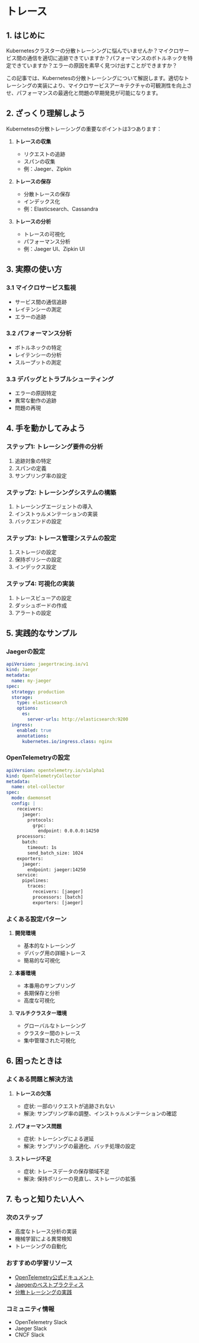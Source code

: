 # トレース

## 1. はじめに

Kubernetesクラスターの分散トレーシングに悩んでいませんか？マイクロサービス間の通信を適切に追跡できていますか？パフォーマンスのボトルネックを特定できていますか？エラーの原因を素早く見つけ出すことができますか？

この記事では、Kubernetesの分散トレーシングについて解説します。適切なトレーシングの実装により、マイクロサービスアーキテクチャの可観測性を向上させ、パフォーマンスの最適化と問題の早期発見が可能になります。

## 2. ざっくり理解しよう

Kubernetesの分散トレーシングの重要なポイントは3つあります：

1. **トレースの収集**
   - リクエストの追跡
   - スパンの収集
   - 例：Jaeger、Zipkin

2. **トレースの保存**
   - 分散トレースの保存
   - インデックス化
   - 例：Elasticsearch、Cassandra

3. **トレースの分析**
   - トレースの可視化
   - パフォーマンス分析
   - 例：Jaeger UI、Zipkin UI

## 3. 実際の使い方

### 3.1 マイクロサービス監視
- サービス間の通信追跡
- レイテンシーの測定
- エラーの追跡

### 3.2 パフォーマンス分析
- ボトルネックの特定
- レイテンシーの分析
- スループットの測定

### 3.3 デバッグとトラブルシューティング
- エラーの原因特定
- 異常な動作の追跡
- 問題の再現

## 4. 手を動かしてみよう

### ステップ1: トレーシング要件の分析
1. 追跡対象の特定
2. スパンの定義
3. サンプリング率の設定

### ステップ2: トレーシングシステムの構築
1. トレーシングエージェントの導入
2. インストゥルメンテーションの実装
3. バックエンドの設定

### ステップ3: トレース管理システムの設定
1. ストレージの設定
2. 保持ポリシーの設定
3. インデックス設定

### ステップ4: 可視化の実装
1. トレースビューアの設定
2. ダッシュボードの作成
3. アラートの設定

## 5. 実践的なサンプル

### Jaegerの設定

```yaml
apiVersion: jaegertracing.io/v1
kind: Jaeger
metadata:
  name: my-jaeger
spec:
  strategy: production
  storage:
    type: elasticsearch
    options:
      es:
        server-urls: http://elasticsearch:9200
  ingress:
    enabled: true
    annotations:
      kubernetes.io/ingress.class: nginx
```

### OpenTelemetryの設定

```yaml
apiVersion: opentelemetry.io/v1alpha1
kind: OpenTelemetryCollector
metadata:
  name: otel-collector
spec:
  mode: daemonset
  config: |
    receivers:
      jaeger:
        protocols:
          grpc:
            endpoint: 0.0.0.0:14250
    processors:
      batch:
        timeout: 1s
        send_batch_size: 1024
    exporters:
      jaeger:
        endpoint: jaeger:14250
    service:
      pipelines:
        traces:
          receivers: [jaeger]
          processors: [batch]
          exporters: [jaeger]
```

### よくある設定パターン

1. **開発環境**
   - 基本的なトレーシング
   - デバッグ用の詳細トレース
   - 簡易的な可視化

2. **本番環境**
   - 本番用のサンプリング
   - 長期保存と分析
   - 高度な可視化

3. **マルチクラスター環境**
   - グローバルなトレーシング
   - クラスター間のトレース
   - 集中管理された可視化

## 6. 困ったときは

### よくある問題と解決方法

1. **トレースの欠落**
   - 症状: 一部のリクエストが追跡されない
   - 解決: サンプリング率の調整、インストゥルメンテーションの確認

2. **パフォーマンス問題**
   - 症状: トレーシングによる遅延
   - 解決: サンプリングの最適化、バッチ処理の設定

3. **ストレージ不足**
   - 症状: トレースデータの保存領域不足
   - 解決: 保持ポリシーの見直し、ストレージの拡張

## 7. もっと知りたい人へ

### 次のステップ
- 高度なトレース分析の実装
- 機械学習による異常検知
- トレーシングの自動化

### おすすめの学習リソース
- [OpenTelemetry公式ドキュメント](https://opentelemetry.io/docs/)
- [Jaegerのベストプラクティス](https://www.jaegertracing.io/docs/1.21/)
- [分散トレーシングの実践](https://thenewstack.io/distributed-tracing-best-practices/)

### コミュニティ情報
- OpenTelemetry Slack
- Jaeger Slack
- CNCF Slack 
